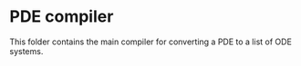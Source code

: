 
# PDE compiler

This folder contains the main compiler for converting a PDE to a list of ODE systems.